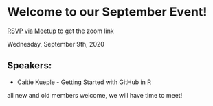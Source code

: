 # Welcome to our September Event!

[RSVP via Meetup](https://www.meetup.com/rladies-brisbane/events/272476318/) to get the zoom link

Wednesday, September 9th, 2020


## Speakers:

- Caitie Kueple - Getting Started with GitHub in R

all new and old members welcome, we will have time to meet!
